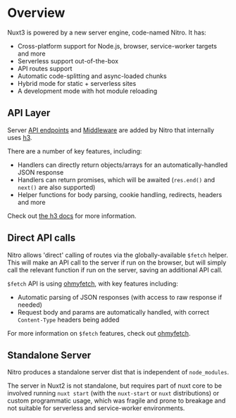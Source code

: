 # Overview

Nuxt3 is powered by a new server engine, code-named Nitro. It has:

- Cross-platform support for Node.js, browser, service-worker targets and more
- Serverless support out-of-the-box
- API routes support
- Automatic code-splitting and async-loaded chunks
- Hybrid mode for static + serverless sites
- A development mode with hot module reloading

## API Layer

Server [API endpoints](/server/api) and [Middleware](/server/middleware) are added by Nitro that internally uses [h3](https://github.com/unjs/h3).

There are a number of key features, including:

* Handlers can directly return objects/arrays for an automatically-handled JSON response
* Handlers can return promises, which will be awaited (`res.end()` and `next()` are also supported)
* Helper functions for body parsing, cookie handling, redirects, headers and more

 Check out [the h3 docs](https://github.com/unjs/h3) for more information.

## Direct API calls

Nitro allows 'direct' calling of routes via the globally-available `$fetch` helper. This will make an API call to the server if run on the browser, but will simply call the relevant function if run on the server, saving an additional API call.

`$fetch` API is using [ohmyfetch](https://github.com/unjs/ohmyfetch), with key features including:

* Automatic parsing of JSON responses (with access to raw response if needed)
* Request body and params are automatically handled, with correct `Content-Type` headers being added

For more information on `$fetch` features, check out [ohmyfetch](https://github.com/unjs/ohmyfetch).

## Standalone Server

Nitro produces a standalone server dist that is independent of `node_modules`.

The server in Nuxt2 is not standalone, but requires part of nuxt core to be involved running `nuxt start` (with the `nuxt-start` or `nuxt` distributions) or custom programmatic usage, which was fragile and prone to breakage and not suitable for serverless and service-worker environments.
